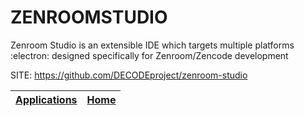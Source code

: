 # ZENROOMSTUDIO
 
 Zenroom Studio is an extensible IDE which targets multiple
 platforms :electron: designed specifically for
 Zenroom/Zencode development 
 
 SITE: https://github.com/DECODEproject/zenroom-studio

 | [Applications](https://portable-linux-apps.github.io/apps.html) | [Home](https://portable-linux-apps.github.io)
 | --- | --- |
